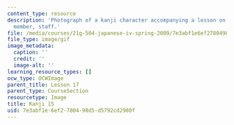 ```yaml
---
content_type: resource
description: 'Photograph of a kanji character accompanying a lesson on Japanese. Meaning:
  member, staff.'
file: /media/courses/21g-504-japanese-iv-spring-2009/7e3abf1e6ef2780498d5d5792cd2980f_Kanji15.gif
file_type: image/gif
image_metadata:
  caption: ''
  credit: ''
  image-alt: ''
learning_resource_types: []
ocw_type: OCWImage
parent_title: Lesson 17
parent_type: CourseSection
resourcetype: Image
title: Kanji 15
uid: 7e3abf1e-6ef2-7804-98d5-d5792cd2980f
---
```

